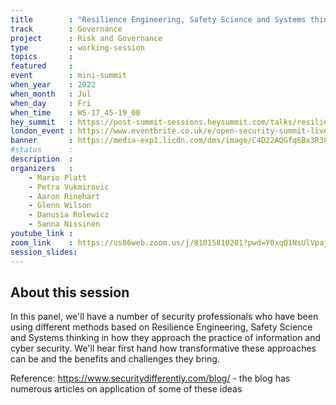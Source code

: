 ```yaml
---
title        : "Resilience Engineering, Safety Science and Systems thinking - new tools for the complex world"
track        : Governance
project      : Risk and Governance
type         : working-session
topics       : 
featured     :
event        : mini-summit
when_year    : 2022
when_month   : Jul
when_day     : Fri
when_time    : WS-17_45-19_00
hey_summit   : https://post-summit-sessions.heysummit.com/talks/resilience-engineering-safety-science-and-systems-thinking-new-tools-for-the-complex-world/
london_event : https://www.eventbrite.co.uk/e/open-security-summit-live-in-london-tickets-356895402757
banner       : https://media-exp1.licdn.com/dms/image/C4D22AQGfq6Bx3R38aw/feedshare-shrink_800/0/1655653653129?e=1658361600&v=beta&t=TQuCdDBjFss1-ZPFvOfpuWredQm3YJ9T_SCz8840F2w
#status      : 
description  :
organizers   :
    - Mario Platt
    - Petra Vukmirovic
    - Aaron Rinehart
    - Glenn Wilson
    - Danusia Rolewicz
    - Sanna Nissinen
youtube_link : 
zoom_link    : https://us06web.zoom.us/j/81015810201?pwd=Y0xqQ1NsUlVpajM3WFBQdnZUQ0Z4UT09
session_slides:
---
```



## About this session
In this panel, we'll have a number of security professionals who have been using different methods based on Resilience Engineering, Safety Science and Systems thinking in how they approach the practice of information and cyber security. We'll hear first hand how transformative these approaches can be and the benefits and challenges they bring.

Reference:
https://www.securitydifferently.com/blog/ - the blog has numerous articles on application of some of these ideas
